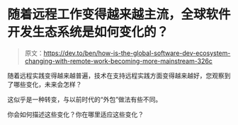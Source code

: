 # 随着远程工作变得越来越主流，全球软件开发生态系统是如何变化的？

> 原文：<https://dev.to/ben/how-is-the-global-software-dev-ecosystem-changing-with-remote-work-becoming-more-mainstream-326c>

随着远程实践变得越来越普遍，技术在支持远程实践方面变得越来越好，您观察到了哪些变化，未来会怎样？

这似乎是一种转变，与以前时代的“外包”做法有些不同。

你会如何描述这些变化？你在哪里适应这些变化？